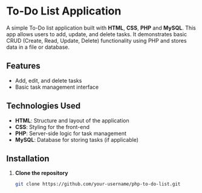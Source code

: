 # To-Do List Application

A simple To-Do list application built with **HTML**, **CSS**, **PHP** and **MySQL**. This app allows users to add, update, and delete tasks. It demonstrates basic CRUD (Create, Read, Update, Delete) functionality using PHP and stores data in a file or database.

## Features

- Add, edit, and delete tasks
- Basic task management interface

## Technologies Used

- **HTML**: Structure and layout of the application
- **CSS**: Styling for the front-end
- **PHP**: Server-side logic for task management
- **MySQL**: Database for storing tasks (if applicable)

## Installation

1. **Clone the repository**  
   ```bash
   git clone https://github.com/your-username/php-to-do-list.git
